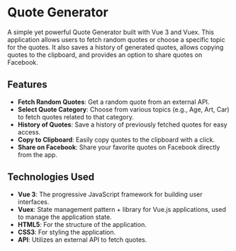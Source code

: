 # Quote Generator

A simple yet powerful Quote Generator built with Vue 3 and Vuex. This application allows users to fetch random quotes or choose a specific topic for the quotes. It also saves a history of generated quotes, allows copying quotes to the clipboard, and provides an option to share quotes on Facebook.

## Features

- **Fetch Random Quotes**: Get a random quote from an external API.
- **Select Quote Category**: Choose from various topics (e.g., Age, Art, Car) to fetch quotes related to that category.
- **History of Quotes**: Save a history of previously fetched quotes for easy access.
- **Copy to Clipboard**: Easily copy quotes to the clipboard with a click.
- **Share on Facebook**: Share your favorite quotes on Facebook directly from the app.

## Technologies Used

- **Vue 3**: The progressive JavaScript framework for building user interfaces.
- **Vuex**: State management pattern + library for Vue.js applications, used to manage the application state.
- **HTML5**: For the structure of the application.
- **CSS3**: For styling the application.
- **API**: Utilizes an external API to fetch quotes.
